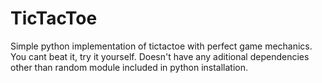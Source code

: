 # TicTacToe
Simple python implementation of tictactoe with perfect game mechanics.
You cant beat it, try it yourself.
Doesn't have any aditional dependencies other than random module included in python installation.
